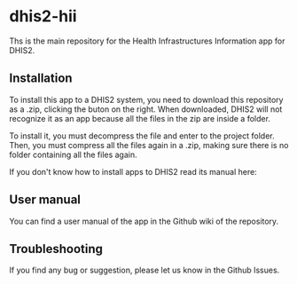dhis2-hii
=========

Ths is the main repository for the Health Infrastructures Information app for DHIS2. 

## Installation

To install this app to a DHIS2 system, you need to download this repository as a .zip, clicking the buton on the right.
When downloaded, DHIS2 will not recognize it as an app because all the files in the zip are inside a folder. 

To install it, you must decompress the file and enter to the project folder. Then, you must compress all the files again in a .zip, making sure there is no folder containing all the files again.

If you don't know how to install apps to DHIS2 read its manual here:


## User manual

You can find a user manual of the app in the Github wiki of the repository. 

## Troubleshooting

If you find any bug or suggestion, please let us know in the Github Issues.


